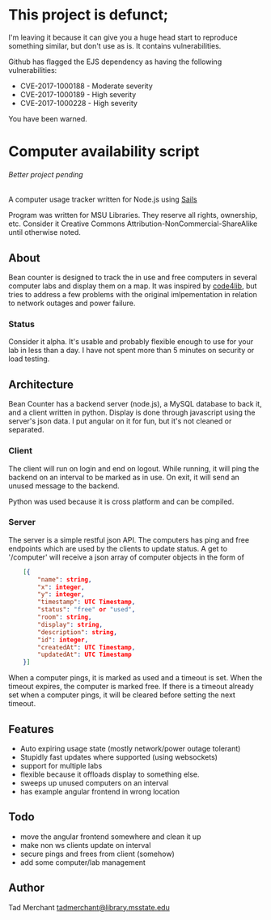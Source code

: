 #  This project is defunct;

I'm leaving it because it can give you a huge head start to reproduce something similar, but don't use as is. It contains vulnerabilities.

Github has flagged the EJS dependency as having the following vulnerabilities:
 - CVE-2017-1000188 - Moderate severity
 - CVE-2017-1000189 - High severity
 - CVE-2017-1000228 - High severity

You have been warned.

# Computer availability script 
###### Better project pending

A computer usage tracker written for Node.js using [Sails](http://sailsjs.org)

Program was written for MSU Libraries.  They reserve all rights, ownership, etc.  Consider it Creative Commons Attribution-NonCommercial-ShareAlike until otherwise noted.


## About

Bean counter is designed to track the in use and free computers in several computer labs and display them on a map.  It was inspired by [code4lib](journal.code4lib.org/articles/4067), but tries to address a few problems with the original imlpementation in relation to network outages and power failure.

### Status

Consider it alpha.  It's usable and probably flexible enough to use for your lab in less than a day.  I have not spent more than 5 minutes on security or load testing.

## Architecture

Bean Counter has a backend server (node.js), a MySQL database to back it, and a client written in python.  Display is done through javascript using the server's json data. I put angular on it for fun, but it's not cleaned or separated.

### Client

The client will run on login and end on logout.  While running, it will ping the backend on an interval to be marked as in use.  On exit, it will send an unused message to the backend.

Python was used because it is cross platform and can be compiled.

### Server

The server is a simple restful json API. The computers has ping and free endpoints which are used by the clients to update status.  A get to '/computer' will receive a json array of computer objects in the form of

```json
    [{
        "name": string,
        "x": integer,
        "y": integer,
        "timestamp": UTC Timestamp,
        "status": "free" or "used",
        "room": string,
        "display": string,
        "description": string,
        "id": integer,
        "createdAt": UTC Timestamp,
        "updatedAt": UTC Timestamp
    }]
```

When a computer pings, it is marked as used and a timeout is set.  When the timeout expires, the computer is marked free.  If there is a timeout already set when a computer pings, it will be cleared before setting the next timeout.


## Features
 - Auto expiring usage state (mostly network/power outage tolerant)
 - Stupidly fast updates where supported (using websockets)
 - support for multiple labs
 - flexible because it offloads display to something else.
 - sweeps up unused computers on an interval
 - has example angular frontend in wrong location


## Todo

 - move the angular frontend somewhere and clean it up
 - make non ws clients update on interval
 - secure pings and frees from client (somehow)
 - add some computer/lab management


## Author

Tad Merchant <tadmerchant@library.msstate.edu>
